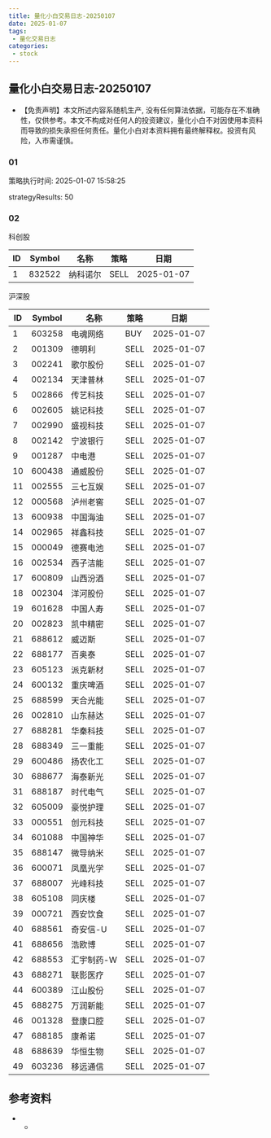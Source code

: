 ```yaml
---
title: 量化小白交易日志-20250107
date: 2025-01-07
tags:
 - 量化交易日志
categories: 
 - stock
---
```


## 量化小白交易日志-20250107
- 【免责声明】本文所述内容系随机生产, 没有任何算法依据，可能存在不准确性，仅供参考。本文不构成对任何人的投资建议，量化小白不对因使用本资料而导致的损失承担任何责任。量化小白对本资料拥有最终解释权。投资有风险，入市需谨慎。

### 01

策略执行时间: 2025-01-07 15:58:25

strategyResults: 50

### 02

科创股

|ID|Symbol|名称|策略|日期|
| ---- | ---- | ---- | ---- | ---- |
|1|832522|纳科诺尔|SELL|2025-01-07|

沪深股

|ID|Symbol|名称|策略|日期|
| ---- | ---- | ---- | ---- | ---- |
|1|603258|电魂网络|BUY|2025-01-07|
|2|001309|德明利|SELL|2025-01-07|
|3|002241|歌尔股份|SELL|2025-01-07|
|4|002134|天津普林|SELL|2025-01-07|
|5|002866|传艺科技|SELL|2025-01-07|
|6|002605|姚记科技|SELL|2025-01-07|
|7|002990|盛视科技|SELL|2025-01-07|
|8|002142|宁波银行|SELL|2025-01-07|
|9|001287|中电港|SELL|2025-01-07|
|10|600438|通威股份|SELL|2025-01-07|
|11|002555|三七互娱|SELL|2025-01-07|
|12|000568|泸州老窖|SELL|2025-01-07|
|13|600938|中国海油|SELL|2025-01-07|
|14|002965|祥鑫科技|SELL|2025-01-07|
|15|000049|德赛电池|SELL|2025-01-07|
|16|002534|西子洁能|SELL|2025-01-07|
|17|600809|山西汾酒|SELL|2025-01-07|
|18|002304|洋河股份|SELL|2025-01-07|
|19|601628|中国人寿|SELL|2025-01-07|
|20|002823|凯中精密|SELL|2025-01-07|
|21|688612|威迈斯|SELL|2025-01-07|
|22|688177|百奥泰|SELL|2025-01-07|
|23|605123|派克新材|SELL|2025-01-07|
|24|600132|重庆啤酒|SELL|2025-01-07|
|25|688599|天合光能|SELL|2025-01-07|
|26|002810|山东赫达|SELL|2025-01-07|
|27|688281|华秦科技|SELL|2025-01-07|
|28|688349|三一重能|SELL|2025-01-07|
|29|600486|扬农化工|SELL|2025-01-07|
|30|688677|海泰新光|SELL|2025-01-07|
|31|688187|时代电气|SELL|2025-01-07|
|32|605009|豪悦护理|SELL|2025-01-07|
|33|000551|创元科技|SELL|2025-01-07|
|34|601088|中国神华|SELL|2025-01-07|
|35|688147|微导纳米|SELL|2025-01-07|
|36|600071|凤凰光学|SELL|2025-01-07|
|37|688007|光峰科技|SELL|2025-01-07|
|38|605108|同庆楼|SELL|2025-01-07|
|39|000721|西安饮食|SELL|2025-01-07|
|40|688561|奇安信-U|SELL|2025-01-07|
|41|688656|浩欧博|SELL|2025-01-07|
|42|688553|汇宇制药-W|SELL|2025-01-07|
|43|688271|联影医疗|SELL|2025-01-07|
|44|600389|江山股份|SELL|2025-01-07|
|45|688275|万润新能|SELL|2025-01-07|
|46|001328|登康口腔|SELL|2025-01-07|
|47|688185|康希诺|SELL|2025-01-07|
|48|688639|华恒生物|SELL|2025-01-07|
|49|603236|移远通信|SELL|2025-01-07|

## 参考资料

- -